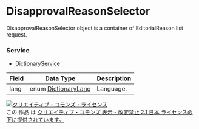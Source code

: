 # DisapprovalReasonSelector
DisapprovalReasonSelector object is a container of EditorialReason list request.
### Service
+ [DictionaryService](../services/DictionaryService.md)

| Field | Data Type | Description | 
|---|---|---|
| lang| enum <a href="../data/DictionaryLang.md">DictionaryLang</a>| Language. |
<a rel="license" href="http://creativecommons.org/licenses/by-nd/2.1/jp/"><img alt="クリエイティブ・コモンズ・ライセンス" style="border-width:0" src="https://i.creativecommons.org/l/by-nd/2.1/jp/88x31.png" /></a><br />この 作品 は <a rel="license" href="http://creativecommons.org/licenses/by-nd/2.1/jp/">クリエイティブ・コモンズ 表示 - 改変禁止 2.1 日本 ライセンスの下に提供されています。</a>
